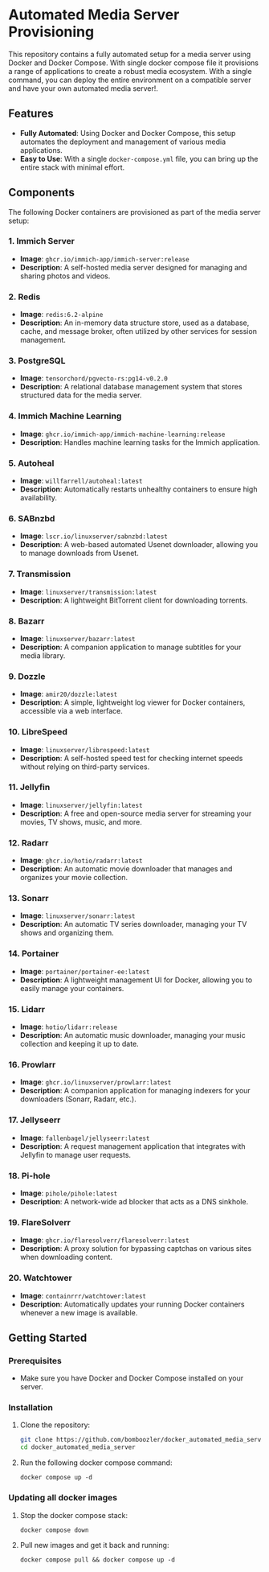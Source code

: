 # Automated Media Server Provisioning

This repository contains a fully automated setup for a media server using Docker and Docker Compose. With single docker compose file it provisions a range of applications to create a robust media ecosystem. With a single command, you can deploy the entire environment on a compatible server and have your own automated media server!.

## Features
- **Fully Automated**: Using Docker and Docker Compose, this setup automates the deployment and management of various media applications.
- **Easy to Use**: With a single `docker-compose.yml` file, you can bring up the entire stack with minimal effort.

## Components
The following Docker containers are provisioned as part of the media server setup:

### 1. **Immich Server**
   - **Image**: `ghcr.io/immich-app/immich-server:release`
   - **Description**: A self-hosted media server designed for managing and sharing photos and videos.

### 2. **Redis**
   - **Image**: `redis:6.2-alpine`
   - **Description**: An in-memory data structure store, used as a database, cache, and message broker, often utilized by other services for session management.

### 3. **PostgreSQL**
   - **Image**: `tensorchord/pgvecto-rs:pg14-v0.2.0`
   - **Description**: A relational database management system that stores structured data for the media server.

### 4. **Immich Machine Learning**
   - **Image**: `ghcr.io/immich-app/immich-machine-learning:release`
   - **Description**: Handles machine learning tasks for the Immich application.

### 5. **Autoheal**
   - **Image**: `willfarrell/autoheal:latest`
   - **Description**: Automatically restarts unhealthy containers to ensure high availability.

### 6. **SABnzbd**
   - **Image**: `lscr.io/linuxserver/sabnzbd:latest`
   - **Description**: A web-based automated Usenet downloader, allowing you to manage downloads from Usenet.

### 7. **Transmission**
   - **Image**: `linuxserver/transmission:latest`
   - **Description**: A lightweight BitTorrent client for downloading torrents.

### 8. **Bazarr**
   - **Image**: `linuxserver/bazarr:latest`
   - **Description**: A companion application to manage subtitles for your media library.

### 9. **Dozzle**
   - **Image**: `amir20/dozzle:latest`
   - **Description**: A simple, lightweight log viewer for Docker containers, accessible via a web interface.

### 10. **LibreSpeed**
   - **Image**: `linuxserver/librespeed:latest`
   - **Description**: A self-hosted speed test for checking internet speeds without relying on third-party services.

### 11. **Jellyfin**
   - **Image**: `linuxserver/jellyfin:latest`
   - **Description**: A free and open-source media server for streaming your movies, TV shows, music, and more.

### 12. **Radarr**
   - **Image**: `ghcr.io/hotio/radarr:latest`
   - **Description**: An automatic movie downloader that manages and organizes your movie collection.

### 13. **Sonarr**
   - **Image**: `linuxserver/sonarr:latest`
   - **Description**: An automatic TV series downloader, managing your TV shows and organizing them.

### 14. **Portainer**
   - **Image**: `portainer/portainer-ee:latest`
   - **Description**: A lightweight management UI for Docker, allowing you to easily manage your containers.

### 15. **Lidarr**
   - **Image**: `hotio/lidarr:release`
   - **Description**: An automatic music downloader, managing your music collection and keeping it up to date.

### 16. **Prowlarr**
   - **Image**: `ghcr.io/linuxserver/prowlarr:latest`
   - **Description**: A companion application for managing indexers for your downloaders (Sonarr, Radarr, etc.).

### 17. **Jellyseerr**
   - **Image**: `fallenbagel/jellyseerr:latest`
   - **Description**: A request management application that integrates with Jellyfin to manage user requests.

### 18. **Pi-hole**
   - **Image**: `pihole/pihole:latest`
   - **Description**: A network-wide ad blocker that acts as a DNS sinkhole.

### 19. **FlareSolverr**
   - **Image**: `ghcr.io/flaresolverr/flaresolverr:latest`
   - **Description**: A proxy solution for bypassing captchas on various sites when downloading content.

### 20. **Watchtower**
   - **Image**: `containrrr/watchtower:latest`
   - **Description**: Automatically updates your running Docker containers whenever a new image is available.

## Getting Started

### Prerequisites
- Make sure you have Docker and Docker Compose installed on your server.

### Installation
1. Clone the repository:
   ```bash
   git clone https://github.com/bomboozler/docker_automated_media_server
   cd docker_automated_media_server
   ```
2. Run the following docker compose command:
   ```
   docker compose up -d
   ```
### Updating all docker images
1. Stop the docker compose stack:
   ```
   docker compose down
   ```
2. Pull new images and get it back and running:
   ```
   docker compose pull && docker compose up -d
   ```
